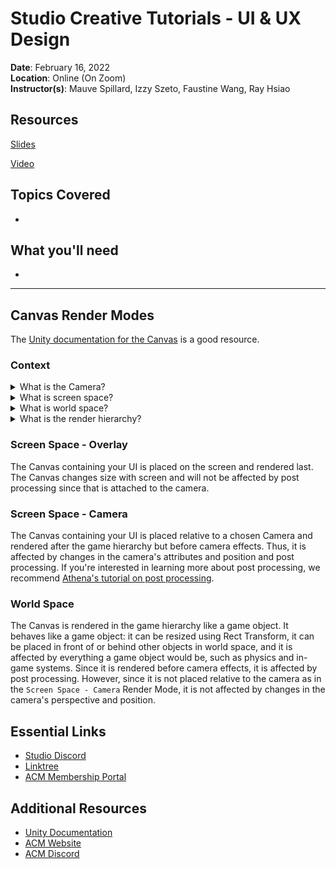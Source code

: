 # Studio Creative Tutorials - UI & UX Design
 
**Date**: February 16, 2022<br>
**Location**: Online (On Zoom)<br>
**Instructor(s)**: Mauve Spillard, Izzy Szeto, Faustine Wang, Ray Hsiao
 
## Resources
[Slides]()

[Video]()
 
## Topics Covered
*
 
## What you'll need
*
---

## Canvas Render Modes
The [Unity documentation for the Canvas](https://docs.unity3d.com/2020.1/Documentation/Manual/UICanvas.html) is a good resource.

### Context
<details>
<summary>What is the Camera?</summary>
You can think of the Camera as just a window into your game. Your UI will either appear in front of the window, right behind the window, or somewhere in the space beyond the window. More info can be found in the [Unity documentation for the Camera](https://docs.unity3d.com/Manual/class-Camera.html).
</details>

<details>
<summary>What is screen space?</summary>
Screen space is the 2D coordinates of the screen, measured in pixels. Coordinates range from (0,0) to (MAX_WIDTH, MAX_HEIGHT).
</details>

<details>
<summary>What is world space?</summary>
World space is the 3D coordinates of the game, measured in units. Coordinates range from (-infinity, -infinity) to (infinity, infinity).
</details>

<details>
<summary>What is the render hierarchy?</summary>
The render hierarchy is the order in which things are rendered in Unity. The game hierarchy is always rendered first, and depending on Canvas Render Modes, the order in which the UI is rendered changes, changing the way it looks.
</details>

### Screen Space - Overlay
The Canvas containing your UI is placed on the screen and rendered last. The Canvas changes size with screen and will not be affected by post processing since that is attached to the camera.

### Screen Space - Camera
The Canvas containing your UI is placed relative to a chosen Camera and rendered after the game hierarchy but before camera effects. Thus, it is affected by changes in the camera's attributes and position and post processing. If you're interested in learning more about post processing, we recommend [Athena's tutorial on post processing](https://github.com/uclaacm/studio-creative-tutorials/tree/fall-21/Post%20Processing).

### World Space
The Canvas is rendered in the game hierarchy like a game object. It behaves like a game object: it can be resized using Rect Transform, it can be placed in front of or behind other objects in world space, and it is affected by everything a game object would be, such as physics and in-game systems. Since it is rendered before camera effects, it is affected by post processing. However, since it is not placed relative to the camera as in the `Screen Space - Camera` Render Mode, it is not affected by changes in the camera's perspective and position.

## Essential Links
- [Studio Discord](https://discord.com/invite/bBk2Mcw)
- [Linktree](https://linktr.ee/acmstudio)
- [ACM Membership Portal](https://members.uclaacm.com/)
## Additional Resources
- [Unity Documentation](https://docs.unity3d.com/Manual/index.html)
- [ACM Website](https://www.uclaacm.com/)
- [ACM Discord](https://discord.com/invite/eWmzKsY)
